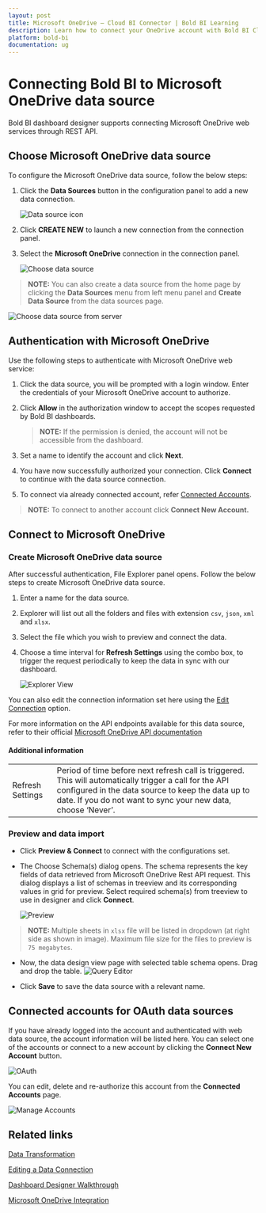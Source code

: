 ```yaml
---
layout: post
title: Microsoft OneDrive – Cloud BI Connector | Bold BI Learning
description: Learn how to connect your OneDrive account with Bold BI Cloud, read CSV, JSON, XML and XLSX files and create data source for widget configuration.
platform: bold-bi
documentation: ug
---
```


# Connecting Bold BI to Microsoft OneDrive data source
Bold BI dashboard designer supports connecting Microsoft OneDrive web services through REST API. 

## Choose Microsoft OneDrive data source
To configure the Microsoft OneDrive data source, follow the below steps:
1. Click the **Data Sources** button in the configuration panel to add a new data connection.

   ![Data source icon](/static/assets/working-with-datasource/data-connectors/images/common/DataSourcesIcon.png)

2. Click **CREATE NEW** to launch a new connection from the connection panel.
3. Select the **Microsoft OneDrive** connection in the connection panel.

   ![Choose data source](/static/assets/working-with-datasource/data-connectors/images/OneDrive/ChooseDS.png)

> **NOTE:**  You can also create a data source from the home page by clicking the **Data Sources** menu from left menu panel and **Create Data Source** from the data sources page.

   ![Choose data source from server](/static/assets/working-with-datasource/data-connectors/images/OneDrive/ChooseDS_server.png)

## Authentication with Microsoft OneDrive
Use the following steps to authenticate with Microsoft OneDrive web service:

1. Click the data source, you will be prompted with a login window. Enter the credentials of your Microsoft OneDrive account to authorize.
2. Click **Allow** in the authorization window to accept the scopes requested by Bold BI dashboards.

   > **NOTE:**  If the permission is denied, the account will not be accessible from the dashboard.

3. Set a name to identify the account and click **Next**. 
4. You have now successfully authorized your connection. Click **Connect** to continue with the data source connection.
5. To connect via already connected account, refer [Connected Accounts](/working-with-data-source/data-connectors/ms-one-drive/#connected-accounts-for-oauth-data-sources).

> **NOTE:**  To connect to another account click **Connect New Account.**


## Connect to Microsoft OneDrive
### Create Microsoft OneDrive data source
After successful authentication, File Explorer panel opens. Follow the below steps to create Microsoft OneDrive data source.
1. Enter a name for the data source.
2. Explorer will list out all the folders and files with extension `csv`, `json`, `xml` and `xlsx`.
3. Select the file which you wish to preview and connect the data.
4. Choose a time interval for **Refresh Settings** using the combo box, to trigger the request periodically to keep the data in sync with our dashboard. 

    ![Explorer View](/static/assets/working-with-datasource/data-connectors/images/OneDrive/Explorer.png)

You can also edit the connection information set here using the [Edit Connection](/working-with-data-source/editing-a-data-connection/) option.

For more information on the API endpoints available for this data source, refer to their official [Microsoft OneDrive API documentation](https://docs.microsoft.com/en-us/graph/auth-register-app-v2) 

#### Additional information
<table width="600">
<tr>
<td>
Refresh Settings
</td>
<td>
Period of time before next refresh call is triggered. This will automatically trigger a call for the API configured in the data source to keep the data up to date. If you do not want to sync your new data, choose ‘Never’.
</td>
</tr>
</table>

### Preview and data import
* Click **Preview & Connect** to connect with the configurations set.
* The Choose Schema(s) dialog opens. The schema represents the key fields of data retrieved from Microsoft OneDrive Rest API request. This dialog displays a list of schemas in treeview and its corresponding values in grid for preview. Select required schema(s) from treeview to use in designer and click **Connect**.

   ![Preview](/static/assets/working-with-datasource/data-connectors/images/common/ExcelPreview/Preview.png)

> **NOTE:**  Multiple sheets in `xlsx` file will be listed in dropdown (at right side as shown in image). Maximum file size for the files to preview is `75 megabytes`.

* Now, the data design view page with selected table schema opens. Drag and drop the table.
   ![Query Editor](/static/assets/working-with-datasource/data-connectors/images/common/ExcelPreview/QueryEditor.png)

* Click **Save** to save the data source with a relevant name.

## Connected accounts for OAuth data sources
If you have already logged into the account and authenticated with web data source, the account information will be listed here. You can select one of the accounts or connect to a new account by clicking the **Connect New Account** button.

   ![OAuth](/static/assets/working-with-datasource/data-connectors/images/OneDrive/OAuthDS.png)

You can edit, delete and re-authorize this account from the **Connected Accounts** page.

   ![Manage Accounts](/static/assets/working-with-datasource/data-connectors/images/OneDrive/ManageDS.png)

## Related links
[Data Transformation](/working-with-data-source/transforming-data/joining-table/)

[Editing a Data Connection](/working-with-data-source/editing-a-data-connection/)   

[Dashboard Designer Walkthrough](/getting-started/creating-dashboard/)

[Microsoft OneDrive Integration](https://www.boldbi.com/integrations/microsoft-onedrive?utm_source=syncfusion&utm_medium=documentation&utm_campaign=boldbimsonedriveintegration)
